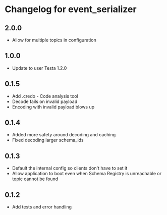 # Changelog for event_serializer

## 2.0.0

- Allow for multiple topics in configuration


## 1.0.0

- Update to user Testa 1.2.0

## 0.1.5

- Add .credo - Code analysis tool
- Decode fails on invalid payload
- Encoding with invalid payload blows up

## 0.1.4

- Added more safety around decoding and caching
- Fixed decoding larger schema_ids

## 0.1.3

- Default the internal config so clients don't have to set it
- Allow application to boot even when Schema Registry is unreachable or topic cannot be found

## 0.1.2

- Add tests and error handling
